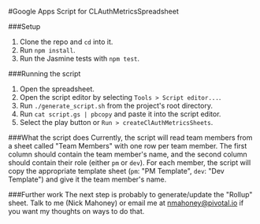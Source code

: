 #Google Apps Script for CLAuthMetricsSpreadsheet

###Setup
1. Clone the repo and `cd` into it.
2. Run `npm install`.
3. Run the Jasmine tests with `npm test`.

###Running the script
1. Open the spreadsheet.
2. Open the script editor by selecting `Tools > Script editor...`.
3. Run `./generate_script.sh` from the project's root directory.
4. Run `cat script.gs | pbcopy` and paste it into the script editor.
5. Select the play button or `Run > createClAuthMetricsSheets`.

###What the script does
Currently, the script will read team members from a sheet called "Team Members" with one row per team member. The first column should contain the team member's name, and the second column should contain their role (either `pm` or `dev`). For each member, the script will copy the appropriate template sheet (`pm`: "PM Template", `dev`: "Dev Template") and give it the team member's name.

###Further work
The next step is probably to generate/update the "Rollup" sheet. Talk to me (Nick Mahoney) or email me at nmahoney@pivotal.io if you want my thoughts on ways to do that.
